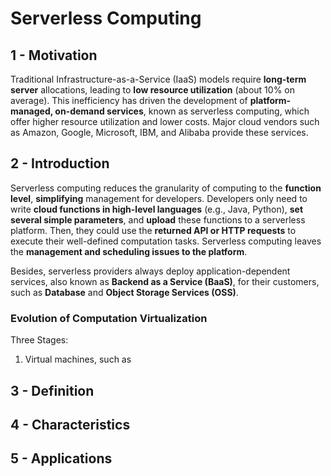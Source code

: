 # Serverless Computing

## 1 - Motivation
Traditional Infrastructure-as-a-Service (IaaS) models require **long-term server** allocations, leading to **low resource
utilization** (about 10% on average). This inefficiency has driven the development of **platform-managed, on-demand services**,
known as serverless computing, which offer higher resource utilization and lower costs. Major cloud vendors such as 
Amazon, Google, Microsoft, IBM, and Alibaba provide these services.


## 2 - Introduction
Serverless computing reduces the granularity of computing to the **function level**, **simplifying** management for developers.
Developers only need to write **cloud functions in high-level languages** (e.g., Java, Python), 
**set several simple parameters**, and **upload** these functions to a serverless platform. Then, 
they could use the **returned API or HTTP requests** to execute their well-defined computation tasks.
Serverless computing leaves the **management and scheduling issues to the platform**.

Besides, serverless providers always deploy application-dependent services, also known as 
**Backend as a Service (BaaS)**, for their customers, such as **Database** and **Object Storage Services (OSS)**.
 

### Evolution of Computation Virtualization
Three Stages:
1. Virtual machines, such as 





## 3 - Definition












## 4 - Characteristics













## 5 - Applications






